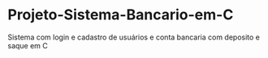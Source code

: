 # Projeto-Sistema-Bancario-em-C
Sistema com login e cadastro de usuários e conta bancaria com deposito e saque em C

